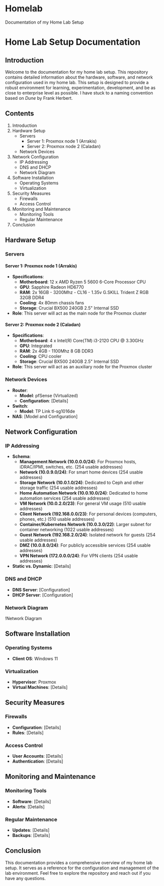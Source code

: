 # Homelab
Documentation of my Home Lab Setup

# Home Lab Setup Documentation

## Introduction
Welcome to the documentation for my home lab setup. This repository contains detailed information about the hardware, software, and network configuration used in my home lab. This setup is designed to provide a robust environment for learning, experimentation, development, and be as close to enterprise level as possible. I have stuck to a naming convention based on *Dune* by Frank Herbert.

## Contents
1. Introduction
2. Hardware Setup
   - Servers
     - Server 1: Proxmox node 1 (Arrakis)
     - Server 2: Proxmox node 2 (Caladan)
   - Network Devices
3. Network Configuration
   - IP Addressing
   - DNS and DHCP
   - Network Diagram
4. Software Installation
   - Operating Systems
   - Virtualization
5. Security Measures
   - Firewalls
   - Access Control
6. Monitoring and Maintenance
   - Monitoring Tools
   - Regular Maintenance
7. Conclusion

## Hardware Setup

### Servers

#### Server 1: Proxmox node 1 (Arrakis)
- **Specifications**:
  - **Motherboard**: 12 x AMD Ryzen 5 5600 6-Core Processor CPU
  - **GPU**: Sapphire Radeon HD6770
  - **RAM**: 2x 16GB - 3200Mhz - CL16 - 1.35v G.SKILL Trident Z RGB 32GB DDR4
  - **Cooling**: 4x 80mm chassis fans
  - **Storage**: Crucial BX500 240GB 2.5" Internal SSD
- **Role**: This server will act as the main node for the Proxmox cluster

#### Server 2: Proxmox node 2 (Caladan)
- **Specifications**:
  - **Motherboard**: 4 x Intel(R) Core(TM) i3-2120 CPU @ 3.30GHz
  - **GPU**: Integrated
  - **RAM**: 2x 4GB - 1100Mhz 8 GB DDR3
  - **Cooling**: CPU cooler
  - **Storage**: Crucial BX500 240GB 2.5" Internal SSD
- **Role**: This server will act as an auxiliary node for the Proxmox cluster

### Network Devices
- **Router**:
  - **Model**: pfSense (Virtualized)
  - **Configuration**: [Details]
- **Switch**:
  - **Model**: TP Link tl-sg1016de
- **NAS**: [Model and Configuration]

## Network Configuration

### IP Addressing
- **Schema**:
  - **Management Network (10.0.0.0/24)**: For Proxmox hosts, iDRAC/IPMI, switches, etc. (254 usable addresses)
  - **Network (10.0.9.0/24)**: For smart home devices (254 usable addresses)
  - **Storage Network (10.0.1.0/24)**: Dedicated to Ceph and other storage traffic (254 usable addresses)
  - **Home Automation Network (10.0.10.0/24)**: Dedicated to home automation services (254 usable addresses)
  - **VM Network (10.0.2.0/23)**: For general VM usage (510 usable addresses)
  - **Client Network (192.168.0.0/23)**: For personal devices (computers, phones, etc.) (510 usable addresses)
  - **Container/Kubernetes Network (10.0.3.0/22)**: Larger subnet for container networking (1022 usable addresses)
  - **Guest Network (192.168.2.0/24)**: Isolated network for guests (254 usable addresses)
  - **DMZ (10.0.8.0/24)**: For publicly accessible services (254 usable addresses)
  - **VPN Network (172.0.0.0/24)**: For VPN clients (254 usable addresses)
- **Static vs. Dynamic**: [Details]

### DNS and DHCP
- **DNS Server**: [Configuration]
- **DHCP Server**: [Configuration]

### Network Diagram
!Network Diagram

## Software Installation

### Operating Systems
- **Client OS**: Windows 11

### Virtualization
- **Hypervisor**: Proxmox
- **Virtual Machines**: [Details]

## Security Measures

### Firewalls
- **Configuration**: [Details]
- **Rules**: [Details]

### Access Control
- **User Accounts**: [Details]
- **Authentication**: [Details]

## Monitoring and Maintenance

### Monitoring Tools
- **Software**: [Details]
- **Alerts**: [Details]

### Regular Maintenance
- **Updates**: [Details]
- **Backups**: [Details]

## Conclusion
This documentation provides a comprehensive overview of my home lab setup. It serves as a reference for the configuration and management of the lab environment. Feel free to explore the repository and reach out if you have any questions.
